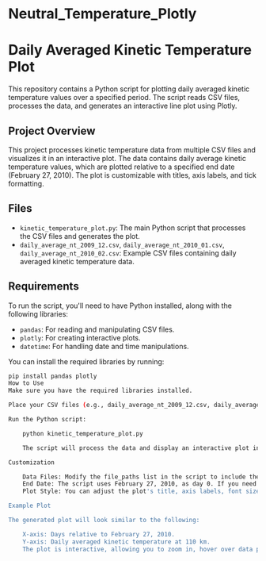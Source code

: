 # Neutral_Temperature_Plotly
# Daily Averaged Kinetic Temperature Plot

This repository contains a Python script for plotting daily averaged kinetic temperature values over a specified period. The script reads CSV files, processes the data, and generates an interactive line plot using Plotly.

## Project Overview

This project processes kinetic temperature data from multiple CSV files and visualizes it in an interactive plot. The data contains daily average kinetic temperature values, 
which are plotted relative to a specified end date (February 27, 2010). The plot is customizable with titles, axis labels, and tick formatting.

## Files

- `kinetic_temperature_plot.py`: The main Python script that processes the CSV files and generates the plot.
- `daily_average_nt_2009_12.csv`, `daily_average_nt_2010_01.csv`, `daily_average_nt_2010_02.csv`: Example CSV files containing daily averaged kinetic temperature data.

## Requirements

To run the script, you'll need to have Python installed, along with the following libraries:

- `pandas`: For reading and manipulating CSV files.
- `plotly`: For creating interactive plots.
- `datetime`: For handling date and time manipulations.

You can install the required libraries by running:

```bash
pip install pandas plotly
How to Use
Make sure you have the required libraries installed.

Place your CSV files (e.g., daily_average_nt_2009_12.csv, daily_average_nt_2010_01.csv, daily_average_nt_2010_02.csv) in the same directory as the Python script.

Run the Python script:

    python kinetic_temperature_plot.py

    The script will process the data and display an interactive plot in your web browser.

Customization

    Data Files: Modify the file_paths list in the script to include the paths to your own CSV files.
    End Date: The script uses February 27, 2010, as day 0. If you need to adjust the reference date, you can change the value of end_date in the script.
    Plot Style: You can adjust the plot's title, axis labels, font sizes, and other styling properties in the update_layout section of the script.

Example Plot

The generated plot will look similar to the following:

    X-axis: Days relative to February 27, 2010.
    Y-axis: Daily averaged kinetic temperature at 110 km.
    The plot is interactive, allowing you to zoom in, hover over data points, and explore the data.


